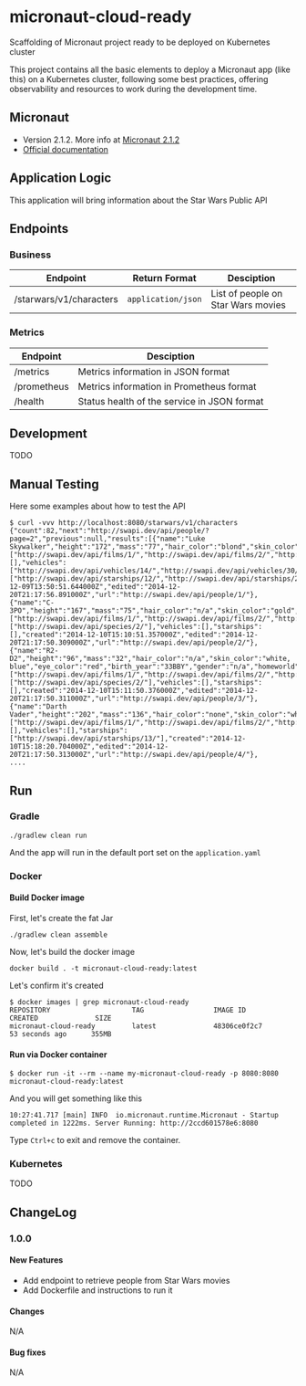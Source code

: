 # micronaut-cloud-ready
Scaffolding of Micronaut project ready to be deployed on Kubernetes cluster

This project contains all the basic elements to deploy a Micronaut app (like this) on a Kubernetes cluster, following
some best practices, offering observability and resources to work during the development time.

## Micronaut
- Version 2.1.2. More info at [Micronaut 2.1.2](https://github.com/micronaut-projects/micronaut-core/releases/tag/v2.1.2)
- [Official documentation](https://docs.micronaut.io/latest/guide/index.html)

## Application Logic
This application will bring information about the Star Wars Public API

## Endpoints
### Business
|Endpoint|Return Format|Desciption|
---------|-------------|----------|
|/starwars/v1/characters|`application/json`|List of people on Star Wars movies|

### Metrics
|Endpoint|Desciption|
---------|----------|
|/metrics|Metrics information in JSON format|
|/prometheus|Metrics information in Prometheus format|
|/health|Status health of the service in JSON format|

## Development
TODO

## Manual Testing
Here some examples about how to test the API
```shell script
$ curl -vvv http://localhost:8080/starwars/v1/characters
{"count":82,"next":"http://swapi.dev/api/people/?page=2","previous":null,"results":[{"name":"Luke Skywalker","height":"172","mass":"77","hair_color":"blond","skin_color":"fair","eye_color":"blue","birth_year":"19BBY","gender":"male","homeworld":"http://swapi.dev/api/planets/1/","films":["http://swapi.dev/api/films/1/","http://swapi.dev/api/films/2/","http://swapi.dev/api/films/3/","http://swapi.dev/api/films/6/"],"species":[],"vehicles":["http://swapi.dev/api/vehicles/14/","http://swapi.dev/api/vehicles/30/"],"starships":["http://swapi.dev/api/starships/12/","http://swapi.dev/api/starships/22/"],"created":"2014-12-09T13:50:51.644000Z","edited":"2014-12-20T21:17:56.891000Z","url":"http://swapi.dev/api/people/1/"},{"name":"C-3PO","height":"167","mass":"75","hair_color":"n/a","skin_color":"gold","eye_color":"yellow","birth_year":"112BBY","gender":"n/a","homeworld":"http://swapi.dev/api/planets/1/","films":["http://swapi.dev/api/films/1/","http://swapi.dev/api/films/2/","http://swapi.dev/api/films/3/","http://swapi.dev/api/films/4/","http://swapi.dev/api/films/5/","http://swapi.dev/api/films/6/"],"species":["http://swapi.dev/api/species/2/"],"vehicles":[],"starships":[],"created":"2014-12-10T15:10:51.357000Z","edited":"2014-12-20T21:17:50.309000Z","url":"http://swapi.dev/api/people/2/"},{"name":"R2-D2","height":"96","mass":"32","hair_color":"n/a","skin_color":"white, blue","eye_color":"red","birth_year":"33BBY","gender":"n/a","homeworld":"http://swapi.dev/api/planets/8/","films":["http://swapi.dev/api/films/1/","http://swapi.dev/api/films/2/","http://swapi.dev/api/films/3/","http://swapi.dev/api/films/4/","http://swapi.dev/api/films/5/","http://swapi.dev/api/films/6/"],"species":["http://swapi.dev/api/species/2/"],"vehicles":[],"starships":[],"created":"2014-12-10T15:11:50.376000Z","edited":"2014-12-20T21:17:50.311000Z","url":"http://swapi.dev/api/people/3/"},{"name":"Darth Vader","height":"202","mass":"136","hair_color":"none","skin_color":"white","eye_color":"yellow","birth_year":"41.9BBY","gender":"male","homeworld":"http://swapi.dev/api/planets/1/","films":["http://swapi.dev/api/films/1/","http://swapi.dev/api/films/2/","http://swapi.dev/api/films/3/","http://swapi.dev/api/films/6/"],"species":[],"vehicles":[],"starships":["http://swapi.dev/api/starships/13/"],"created":"2014-12-10T15:18:20.704000Z","edited":"2014-12-20T21:17:50.313000Z","url":"http://swapi.dev/api/people/4/"},
....
```

## Run
### Gradle
```shell script
./gradlew clean run
```
And the app will run in the default port set on the `application.yaml`

### Docker
#### Build Docker image
First, let's create the fat Jar
```shell script
./gradlew clean assemble
```
Now, let's build the docker image
```shell script
docker build . -t micronaut-cloud-ready:latest
```
Let's confirm it's created
```shell script
$ docker images | grep micronaut-cloud-ready
REPOSITORY                    TAG                 IMAGE ID            CREATED              SIZE
micronaut-cloud-ready         latest              48306ce0f2c7        53 seconds ago      355MB
```
#### Run via Docker container
```shell script
$ docker run -it --rm --name my-micronaut-cloud-ready -p 8080:8080 micronaut-cloud-ready:latest
```
And you will get something like this
```shell script
10:27:41.717 [main] INFO  io.micronaut.runtime.Micronaut - Startup completed in 1222ms. Server Running: http://2ccd601578e6:8080
```
Type `Ctrl+c` to exit and remove the container.
### Kubernetes
TODO

## ChangeLog
### 1.0.0
#### New Features
- Add endpoint to retrieve people from Star Wars movies
- Add Dockerfile and instructions to run it
#### Changes
N/A
#### Bug fixes
N/A
